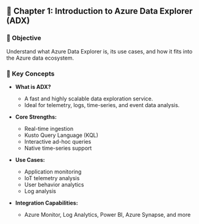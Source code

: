 ## 📘 Chapter 1: Introduction to Azure Data Explorer (ADX)

### 🎯 Objective

Understand what Azure Data Explorer is, its use cases, and how it fits into the Azure data ecosystem.

### 📖 Key Concepts

* **What is ADX?**

  * A fast and highly scalable data exploration service.
  * Ideal for telemetry, logs, time-series, and event data analysis.
* **Core Strengths:**

  * Real-time ingestion
  * Kusto Query Language (KQL)
  * Interactive ad-hoc queries
  * Native time-series support
* **Use Cases:**

  * Application monitoring
  * IoT telemetry analysis
  * User behavior analytics
  * Log analysis
* **Integration Capabilities:**

  * Azure Monitor, Log Analytics, Power BI, Azure Synapse, and more

